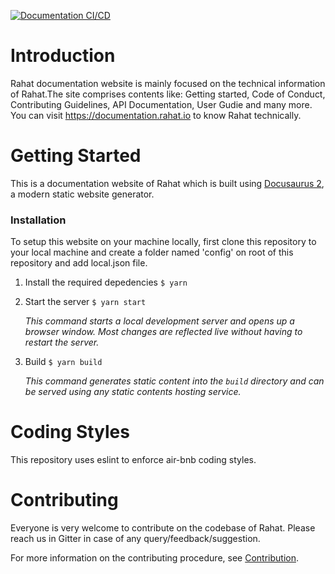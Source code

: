 [![Documentation CI/CD](https://github.com/esatya/rahat-documentation/actions/workflows/deploy.yml/badge.svg)](https://github.com/esatya/rahat-documentation/actions/workflows/deploy.yml)

# Introduction

Rahat documentation website is mainly focused on the technical information of Rahat.The site comprises contents like: Getting started, Code of Conduct, Contributing Guidelines, API Documentation, User Gudie and many more. You can visit https://documentation.rahat.io to know Rahat technically.

# Getting Started

This is a documentation website of Rahat which is built using [Docusaurus 2](https://docusaurus.io/), a modern static website generator.

### Installation

To setup this website on your machine locally, first clone this repository to your local machine and create a folder named 'config' on root of this repository and add local.json file.

1. Install the required depedencies `$ yarn`

2. Start the server `$ yarn start`

   _This command starts a local development server and opens up a browser window. Most changes are reflected live without having to restart the server._

3. Build `$ yarn build`

   _This command generates static content into the `build` directory and can be served using any static contents hosting service._

# Coding Styles

This repository uses eslint to enforce air-bnb coding styles.

# Contributing

Everyone is very welcome to contribute on the codebase of Rahat. Please reach us in Gitter in case of any query/feedback/suggestion.

For more information on the contributing procedure, see [Contribution](https://github.com/esatya/rahat-documentation/blob/main/CONTRIBUTING.md).
